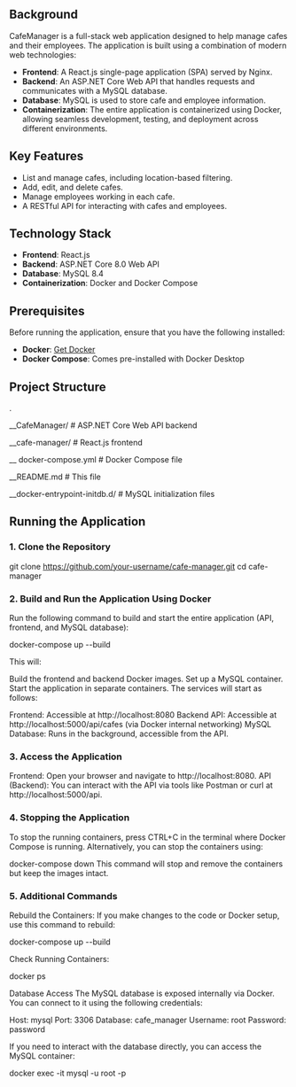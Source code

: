 
## Background

CafeManager is a full-stack web application designed to help manage cafes and their employees. The application is built using a combination of modern web technologies:

- **Frontend**: A React.js single-page application (SPA) served by Nginx.
- **Backend**: An ASP.NET Core Web API that handles requests and communicates with a MySQL database.
- **Database**: MySQL is used to store cafe and employee information.
- **Containerization**: The entire application is containerized using Docker, allowing seamless development, testing, and deployment across different environments.

## Key Features

- List and manage cafes, including location-based filtering.
- Add, edit, and delete cafes.
- Manage employees working in each cafe.
- A RESTful API for interacting with cafes and employees.

## Technology Stack

- **Frontend**: React.js
- **Backend**: ASP.NET Core 8.0 Web API
- **Database**: MySQL 8.4
- **Containerization**: Docker and Docker Compose

## Prerequisites

Before running the application, ensure that you have the following installed:

- **Docker**: [Get Docker](https://www.docker.com/get-started)
- **Docker Compose**: Comes pre-installed with Docker Desktop

## Project Structure

.

\__CafeManager/               # ASP.NET Core Web API backend

\__cafe-manager/              # React.js frontend

\__ docker-compose.yml         # Docker Compose file

\__README.md                  # This file

\__docker-entrypoint-initdb.d/ # MySQL initialization files

## Running the Application

### 1. Clone the Repository

git clone https://github.com/your-username/cafe-manager.git
cd cafe-manager

### 2. Build and Run the Application Using Docker
Run the following command to build and start the entire application (API, frontend, and MySQL database):

docker-compose up --build

This will:

Build the frontend and backend Docker images.
Set up a MySQL container.
Start the application in separate containers.
The services will start as follows:

Frontend: Accessible at http://localhost:8080
Backend API: Accessible at http://localhost:5000/api/cafes (via Docker internal networking)
MySQL Database: Runs in the background, accessible from the API.

### 3. Access the Application
Frontend: Open your browser and navigate to http://localhost:8080.
API (Backend): You can interact with the API via tools like Postman or curl at http://localhost:5000/api.

### 4. Stopping the Application
To stop the running containers, press CTRL+C in the terminal where Docker Compose is running. Alternatively, you can stop the containers using:

docker-compose down
This command will stop and remove the containers but keep the images intact.

### 5. Additional Commands
Rebuild the Containers: If you make changes to the code or Docker setup, use this command to rebuild:

docker-compose up --build

Check Running Containers:

docker ps


Database Access
The MySQL database is exposed internally via Docker. You can connect to it using the following credentials:

Host: mysql
Port: 3306
Database: cafe_manager
Username: root
Password: password

If you need to interact with the database directly, you can access the MySQL container:

docker exec -it <mysql-container-id> mysql -u root -p
